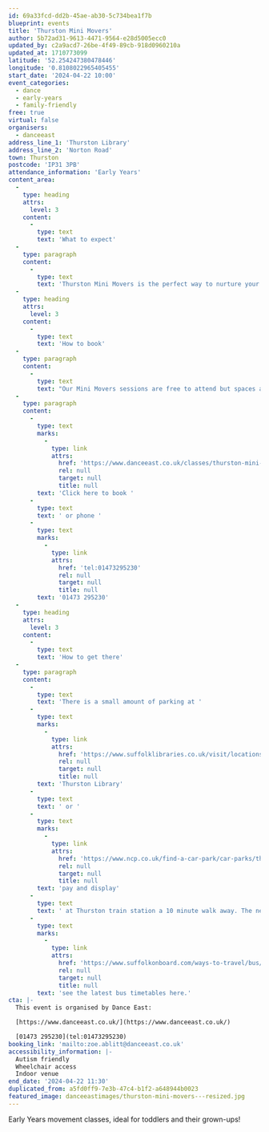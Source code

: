 ```yaml
---
id: 69a33fcd-dd2b-45ae-ab30-5c734bea1f7b
blueprint: events
title: 'Thurston Mini Movers'
author: 5b72ad31-9613-4471-9564-e28d5005ecc0
updated_by: c2a9acd7-26be-4f49-89cb-918d0960210a
updated_at: 1710773099
latitude: '52.254247380478446'
longitude: '0.8108022965405455'
start_date: '2024-04-22 10:00'
event_categories:
  - dance
  - early-years
  - family-friendly
free: true
virtual: false
organisers:
  - danceeast
address_line_1: 'Thurston Library'
address_line_2: 'Norton Road'
town: Thurston
postcode: 'IP31 3PB'
attendance_information: 'Early Years'
content_area:
  -
    type: heading
    attrs:
      level: 3
    content:
      -
        type: text
        text: 'What to expect'
  -
    type: paragraph
    content:
      -
        type: text
        text: 'Thurston Mini Movers is the perfect way to nurture your little ones natural love of movement in a structured yet relaxed environment. Themes, music, props and games are used to develop balance, coordination and imagination, and grown-ups are encouraged to join in the fun too!'
  -
    type: heading
    attrs:
      level: 3
    content:
      -
        type: text
        text: 'How to book'
  -
    type: paragraph
    content:
      -
        type: text
        text: "Our Mini Movers sessions are free to attend but spaces are limited so booking is essential.\_Only those who have booked in advance will be able to participate in the session."
  -
    type: paragraph
    content:
      -
        type: text
        marks:
          -
            type: link
            attrs:
              href: 'https://www.danceeast.co.uk/classes/thurston-mini-movers-3/'
              rel: null
              target: null
              title: null
        text: 'Click here to book '
      -
        type: text
        text: ' or phone '
      -
        type: text
        marks:
          -
            type: link
            attrs:
              href: 'tel:01473295230'
              rel: null
              target: null
              title: null
        text: '01473 295230'
  -
    type: heading
    attrs:
      level: 3
    content:
      -
        type: text
        text: 'How to get there'
  -
    type: paragraph
    content:
      -
        type: text
        text: 'There is a small amount of parking at '
      -
        type: text
        marks:
          -
            type: link
            attrs:
              href: 'https://www.suffolklibraries.co.uk/visit/locations-and-times/thurston-library?page=2'
              rel: null
              target: null
              title: null
        text: 'Thurston Library'
      -
        type: text
        text: ' or '
      -
        type: text
        marks:
          -
            type: link
            attrs:
              href: 'https://www.ncp.co.uk/find-a-car-park/car-parks/thurston-station-greater-anglia/'
              rel: null
              target: null
              title: null
        text: 'pay and display'
      -
        type: text
        text: ' at Thurston train station a 10 minute walk away. The nearest bus stop is a two minute walk away, '
      -
        type: text
        marks:
          -
            type: link
            attrs:
              href: 'https://www.suffolkonboard.com/ways-to-travel/bus/'
              rel: null
              target: null
              title: null
        text: 'see the latest bus timetables here.'
cta: |-
  This event is organised by Dance East:

  [https://www.danceeast.co.uk/](https://www.danceeast.co.uk/)

  [01473 295230](tel:01473295230)
booking_link: 'mailto:zoe.ablitt@danceeast.co.uk'
accessibility_information: |-
  Autism friendly
  Wheelchair access
  Indoor venue
end_date: '2024-04-22 11:30'
duplicated_from: a5fd0ff9-7e3b-47c4-b1f2-a648944b0023
featured_image: danceeastimages/thurston-mini-movers---resized.jpg
---
```

Early Years movement classes, ideal for toddlers and their grown-ups!
